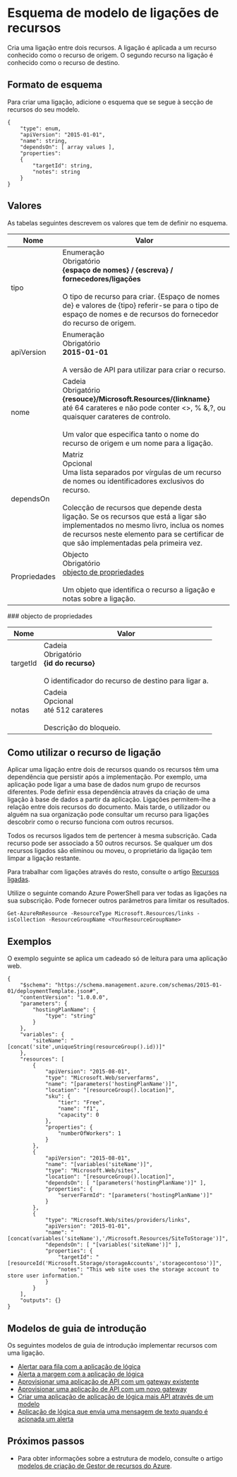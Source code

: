 <properties
   pageTitle="Modelo de Gestor de recursos para recursos de ligação | Microsoft Azure"
   description="Mostra o esquema do Gestor de recursos para implementar ligações entre recursos relacionados através de um modelo."
   services="azure-resource-manager"
   documentationCenter="na"
   authors="tfitzmac"
   manager="timlt"
   editor=""/>

<tags
   ms.service="azure-resource-manager"
   ms.devlang="na"
   ms.topic="article"
   ms.tgt_pltfrm="na"
   ms.workload="na"
   ms.date="04/05/2016"
   ms.author="tomfitz"/>

# <a name="resource-links-template-schema"></a>Esquema de modelo de ligações de recursos

Cria uma ligação entre dois recursos. A ligação é aplicada a um recurso conhecido como o recurso de origem. O segundo recurso na ligação é conhecido como o recurso de destino.

## <a name="schema-format"></a>Formato de esquema

Para criar uma ligação, adicione o esquema que se segue à secção de recursos do seu modelo.
    
    {
        "type": enum,
        "apiVersion": "2015-01-01",
        "name": string,
        "dependsOn": [ array values ],
        "properties":
        {
            "targetId": string,
            "notes": string
        }
    }



## <a name="values"></a>Valores

As tabelas seguintes descrevem os valores que tem de definir no esquema.

| Nome | Valor |
| ---- | ---- |
| tipo | Enumeração<br />Obrigatório<br />**{espaço de nomes} / {escreva} / fornecedores/ligações**<br /><br />O tipo de recurso para criar. {Espaço de nomes de} e valores de {tipo} referir-se para o tipo de espaço de nomes e de recursos do fornecedor do recurso de origem. |
| apiVersion | Enumeração<br />Obrigatório<br />**2015-01-01**<br /><br />A versão de API para utilizar para criar o recurso. |  
| nome | Cadeia<br />Obrigatório<br />**{resouce}/Microsoft.Resources/{linkname}**<br /> até 64 carateres e não pode conter <>, % &,?, ou quaisquer carateres de controlo.<br /><br />Um valor que especifica tanto o nome do recurso de origem e um nome para a ligação. |
| dependsOn | Matriz<br />Opcional<br />Uma lista separados por vírgulas de um recurso de nomes ou identificadores exclusivos do recurso.<br /><br />Colecção de recursos que depende desta ligação. Se os recursos que está a ligar são implementados no mesmo livro, inclua os nomes de recursos neste elemento para se certificar de que são implementadas pela primeira vez. | 
| Propriedades | Objecto<br />Obrigatório<br />[objecto de propriedades](#properties)<br /><br />Um objeto que identifica o recurso a ligação e notas sobre a ligação. |  

<a id="properties" />
### <a name="properties-object"></a>objecto de propriedades

| Nome | Valor |
| ------- | ---- |
| targetId | Cadeia<br />Obrigatório<br />**{id do recurso}**<br /><br />O identificador do recurso de destino para ligar a. |
| notas | Cadeia<br />Opcional<br />até 512 carateres<br /><br />Descrição do bloqueio. |


## <a name="how-to-use-the-link-resource"></a>Como utilizar o recurso de ligação

Aplicar uma ligação entre dois de recursos quando os recursos têm uma dependência que persistir após a implementação. Por exemplo, uma aplicação pode ligar a uma base de dados num grupo de recursos diferentes. Pode definir essa dependência através da criação de uma ligação à base de dados a partir da aplicação. Ligações permitem-lhe a relação entre dois recursos do documento. Mais tarde, o utilizador ou alguém na sua organização pode consultar um recurso para ligações descobrir como o recurso funciona com outros recursos.

Todos os recursos ligados tem de pertencer à mesma subscrição. Cada recurso pode ser associado a 50 outros recursos. Se qualquer um dos recursos ligados são eliminou ou moveu, o proprietário da ligação tem limpar a ligação restante.

Para trabalhar com ligações através do resto, consulte o artigo [Recursos ligadas](https://msdn.microsoft.com/library/azure/mt238499.aspx).

Utilize o seguinte comando Azure PowerShell para ver todas as ligações na sua subscrição. Pode fornecer outros parâmetros para limitar os resultados.

    Get-AzureRmResource -ResourceType Microsoft.Resources/links -isCollection -ResourceGroupName <YourResourceGroupName>

## <a name="examples"></a>Exemplos

O exemplo seguinte se aplica um cadeado só de leitura para uma aplicação web.

    {
        "$schema": "https://schema.management.azure.com/schemas/2015-01-01/deploymentTemplate.json#",
        "contentVersion": "1.0.0.0",
        "parameters": {
            "hostingPlanName": {
                "type": "string"
            }
        },
        "variables": {
            "siteName": "[concat('site',uniqueString(resourceGroup().id))]"
        },
        "resources": [
            {
                "apiVersion": "2015-08-01",
                "type": "Microsoft.Web/serverfarms",
                "name": "[parameters('hostingPlanName')]",
                "location": "[resourceGroup().location]",
                "sku": {
                    "tier": "Free",
                    "name": "f1",
                    "capacity": 0
                },
                "properties": {
                    "numberOfWorkers": 1
                }
            },
            {
                "apiVersion": "2015-08-01",
                "name": "[variables('siteName')]",
                "type": "Microsoft.Web/sites",
                "location": "[resourceGroup().location]",
                "dependsOn": [ "[parameters('hostingPlanName')]" ],
                "properties": {
                    "serverFarmId": "[parameters('hostingPlanName')]"
                }
            },
            {
                "type": "Microsoft.Web/sites/providers/links",
                "apiVersion": "2015-01-01",
                "name": "[concat(variables('siteName'),'/Microsoft.Resources/SiteToStorage')]",
                "dependsOn": [ "[variables('siteName')]" ],
                "properties": {
                    "targetId": "[resourceId('Microsoft.Storage/storageAccounts','storagecontoso')]",
                    "notes": "This web site uses the storage account to store user information."
                }
            }
        ],
        "outputs": {}
    }

## <a name="quickstart-templates"></a>Modelos de guia de introdução

Os seguintes modelos de guia de introdução implementar recursos com uma ligação.

- [Alertar para fila com a aplicação de lógica](https://azure.microsoft.com/documentation/templates/201-alert-to-queue-with-logic-app)
- [Alerta a margem com a aplicação de lógica](https://azure.microsoft.com/documentation/templates/201-alert-to-slack-with-logic-app)
- [Aprovisionar uma aplicação de API com um gateway existente](https://azure.microsoft.com/documentation/templates/201-api-app-gateway-existing)
- [Aprovisionar uma aplicação de API com um novo gateway](https://azure.microsoft.com/documentation/templates/201-api-app-gateway-new)
- [Criar uma aplicação de aplicação de lógica mais API através de um modelo](https://azure.microsoft.com/documentation/templates/201-logic-app-api-app-create)
- [Aplicação de lógica que envia uma mensagem de texto quando é acionada um alerta](https://azure.microsoft.com/documentation/templates/201-alert-to-text-message-with-logic-app)


## <a name="next-steps"></a>Próximos passos

- Para obter informações sobre a estrutura de modelo, consulte o artigo [modelos de criação de Gestor de recursos do Azure](resource-group-authoring-templates.md).
